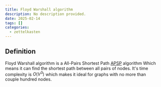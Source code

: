 ```yaml
---
title: Floyd Warshall algorithm
description: No description provided.
date: 2025-02-14
tags: []
categories:
  - zettelkasten
---
```


## Definition

Floyd Warshall algorithm is a All-Pairs Shortest Path [APSP](APSP) algorithm
Which means it can find the shortest path between all pairs of nodes. It's time
complexity is $O(V^3)$ which makes it ideal for graphs with no more than couple
hundred nodes.
